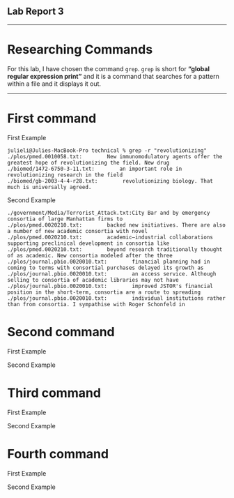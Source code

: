 ## Lab Report 3
---
# Researching Commands
For this lab, I have chosen the command `grep`. `grep` is short for **“global regular expression print”** and it is a command that searches for a pattern within a file and it displays it out. 

---
# First command

First Example

```
julieli@Julies-MacBook-Pro technical % grep -r "revolutionizing"
./plos/pmed.0010058.txt:        New immunomodulatory agents offer the greatest hope of revolutionizing the field. New drug
./biomed/1472-6750-3-11.txt:        an important role in revolutionizing research in the field
./biomed/gb-2003-4-4-r28.txt:        revolutionizing biology. That much is universally agreed.
```

Second Example

```julieli@Julies-MacBook-Pro technical % grep -r "consortia"
./government/Media/Terrorist_Attack.txt:City Bar and by emergency consortia of large Manhattan firms to
./plos/pmed.0020210.txt:        backed new initiatives. There are also a number of new academic consortia with novel
./plos/pmed.0020210.txt:        academic–industrial collaborations supporting preclinical development in consortia like
./plos/pmed.0020210.txt:        beyond research traditionally thought of as academic. New consortia modeled after the three
./plos/journal.pbio.0020010.txt:        financial planning had in coming to terms with consortial purchases delayed its growth as
./plos/journal.pbio.0020010.txt:        an access service. Although selling to consortia of academic libraries may not have
./plos/journal.pbio.0020010.txt:        improved JSTOR's financial position in the short-term, consortia are a route to spreading
./plos/journal.pbio.0020010.txt:        individual institutions rather than from consortia. I sympathise with Roger Schonfeld in
```


# Second command

First Example

Second Example

# Third command

First Example

Second Example

# Fourth command

First Example

Second Example


